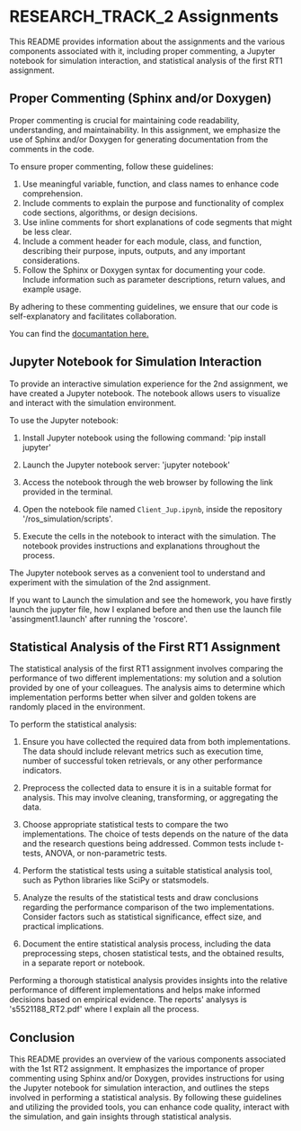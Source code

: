 # RESEARCH_TRACK_2 Assignments

This README provides information about the assignments and the various components associated with it, including proper commenting, a Jupyter notebook for simulation interaction, and statistical analysis of the first RT1 assignment.

## Proper Commenting (Sphinx and/or Doxygen)

Proper commenting is crucial for maintaining code readability, understanding, and maintainability. In this assignment, we emphasize the use of Sphinx and/or Doxygen for generating documentation from the comments in the code.

To ensure proper commenting, follow these guidelines:

1. Use meaningful variable, function, and class names to enhance code comprehension.
2. Include comments to explain the purpose and functionality of complex code sections, algorithms, or design decisions.
3. Use inline comments for short explanations of code segments that might be less clear.
4. Include a comment header for each module, class, and function, describing their purpose, inputs, outputs, and any important considerations.
5. Follow the Sphinx or Doxygen syntax for documenting your code. Include information such as parameter descriptions, return values, and example usage.

By adhering to these commenting guidelines, we ensure that our code is self-explanatory and facilitates collaboration.

You can find the [documantation here.]([https://www.example.com](https://giangalv.github.io/RESEARCH_TRACK_2/functions.html))


## Jupyter Notebook for Simulation Interaction

To provide an interactive simulation experience for the 2nd assignment, we have created a Jupyter notebook. The notebook allows users to visualize and interact with the simulation environment.

To use the Jupyter notebook:

1. Install Jupyter notebook using the following command: 'pip install jupyter'

2. Launch the Jupyter notebook server: 'jupyter notebook'

3. Access the notebook through the web browser by following the link provided in the terminal.

4. Open the notebook file named `Client_Jup.ipynb`, inside the repository '/ros_simulation/scripts'.

5. Execute the cells in the notebook to interact with the simulation. The notebook provides instructions and explanations throughout the process.

The Jupyter notebook serves as a convenient tool to understand and experiment with the simulation of the 2nd assignment.

If you want to Launch the simulation and see the homework, you have firstly launch the jupyter file, how I explaned before and then use the launch file 'assingment1.launch' after running the 'roscore'.

## Statistical Analysis of the First RT1 Assignment

The statistical analysis of the first RT1 assignment involves comparing the performance of two different implementations: my solution and a solution provided by one of your colleagues. The analysis aims to determine which implementation performs better when silver and golden tokens are randomly placed in the environment.

To perform the statistical analysis:

1. Ensure you have collected the required data from both implementations. The data should include relevant metrics such as execution time, number of successful token retrievals, or any other performance indicators.

2. Preprocess the collected data to ensure it is in a suitable format for analysis. This may involve cleaning, transforming, or aggregating the data.

3. Choose appropriate statistical tests to compare the two implementations. The choice of tests depends on the nature of the data and the research questions being addressed. Common tests include t-tests, ANOVA, or non-parametric tests.

4. Perform the statistical tests using a suitable statistical analysis tool, such as Python libraries like SciPy or statsmodels.

5. Analyze the results of the statistical tests and draw conclusions regarding the performance comparison of the two implementations. Consider factors such as statistical significance, effect size, and practical implications.

6. Document the entire statistical analysis process, including the data preprocessing steps, chosen statistical tests, and the obtained results, in a separate report or notebook.

Performing a thorough statistical analysis provides insights into the relative performance of different implementations and helps make informed decisions based on empirical evidence.
The reports' analysys is 's5521188_RT2.pdf' where I explain all the process.

## Conclusion

This README provides an overview of the various components associated with the 1st RT2 assignment. It emphasizes the importance of proper commenting using Sphinx and/or Doxygen, provides instructions for using the Jupyter notebook for simulation interaction, and outlines the steps involved in performing a statistical analysis. By following these guidelines and utilizing the provided tools, you can enhance code quality, interact with the simulation, and gain insights through statistical analysis.
